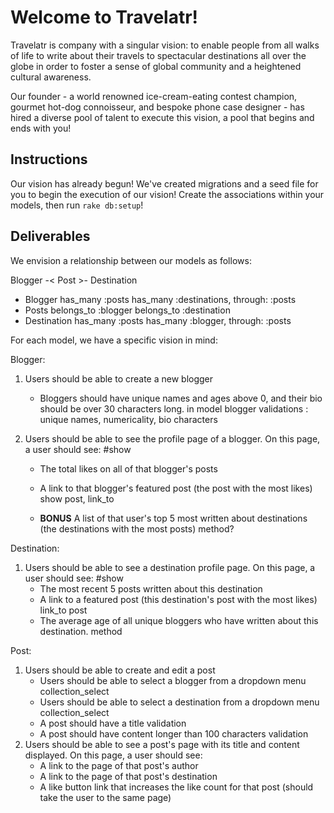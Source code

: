 # Welcome to Travelatr!

Travelatr is company with a singular vision: to enable people from all walks of life to write about their travels to spectacular destinations all over the globe in order to foster a sense of global community and a heightened cultural awareness.

Our founder - a world renowned ice-cream-eating contest champion, gourmet hot-dog connoisseur, and bespoke phone case designer - has hired a diverse pool of talent to execute this vision, a pool that begins and ends with you!

## Instructions

Our vision has already begun! We've created migrations and a seed file for you to begin the execution of our vision! Create the associations within your models, then run `rake db:setup`!

## Deliverables

We envision a relationship between our models as follows:

Blogger -< Post >- Destination


* Blogger 
	has_many :posts 
	has_many :destinations, through: :posts 
* Posts 
	belongs_to :blogger 
	belongs_to :destination 
* Destination
	has_many :posts 
	has_many :blogger, through: :posts 



For each model, we have a specific vision in mind:

Blogger:

1. Users should be able to create a new blogger
 	- Bloggers should have unique names and ages above 0, and their bio should be over 30 characters long.
	 		 in model blogger 
			 validations : unique names, numericality, bio characters 

2. Users should be able to see the profile page of a blogger. On this page, a user should see:
	#show 
	- The total likes on all of that blogger's posts
	
	- A link to that blogger's featured post (the post with the most likes)
		show post, link_to 
	- **BONUS** A list of that user's top 5 most written about destinations (the destinations with the most posts)
		method? 

Destination:

1. Users should be able to see a destination profile page. On this page, a user should see:
	#show
	- The most recent 5 posts written about this destination
	- A link to a featured post (this destination's post with the most likes)
		link_to post 
	- The average age of all unique bloggers who have written about this destination.
		method 

Post:

1. Users should be able to create and edit a post
	- Users should be able to select a blogger from a dropdown menu
		collection_select 
	- Users should be able to select a destination from a dropdown menu
		collection_select 
	- A post should have a title
		validation 
	- A post should have content longer than 100 characters
		validation 
2. Users should be able to see a post's page with its title and content displayed. On this page, a user should see:
	- A link to the page of that post's author
	- A link to the page of that post's destination
	- A like button link that increases the like count for that post (should take the user to the same page)
